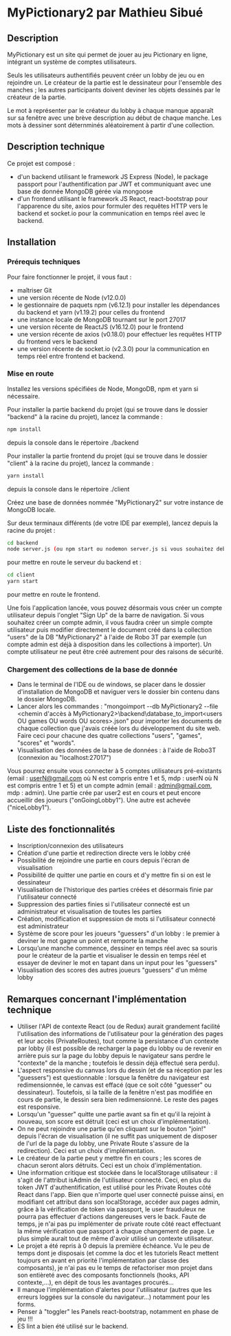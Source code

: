 # MyPictionary2 par Mathieu Sibué

## Description

MyPictionary est un site qui permet de jouer au jeu Pictionary en ligne, intégrant un système de comptes utilisateurs. 

Seuls les utilisateurs authentifiés peuvent créer un lobby de jeu ou en rejoindre un. Le créateur de la partie est le dessinateur pour l'ensemble des manches ; les autres participants doivent deviner les objets dessinés par le créateur de la partie.

Le mot à représenter par le créateur du lobby à chaque manque apparaît sur sa fenêtre avec une brève description au début de chaque manche. Les mots à dessiner sont déternminés aléatoirement à partir d'une collection.


## Description technique

Ce projet est composé :
- d'un backend utilisant le framework JS Express (Node), le package passport pour l'authentification par JWT et communiquant avec une base de donnée MongoDB gérée via mongoose
- d'un frontend utilisant le framework JS React, react-bootstrap pour l'apparence du site, axios pour formuler des requêtes HTTP vers le backend et socket.io pour la communication en temps réel avec le backend.


## Installation

### Prérequis techniques

Pour faire fonctionner le projet, il vous faut :
- maîtriser Git
- une version récente de Node (v12.0.0)
- le gestionnaire de paquets npm (v6.12.1) pour installer les dépendances du backend et yarn (v1.19.2) pour celles du frontend
- une instance locale de MongoDB tournant sur le port 27017
- une version récente de ReactJS (v16.12.0) pour le frontend
- une version récente de axios (v0.18.0) pour effectuer les requêtes HTTP du frontend vers le backend
- une version récente de socket.io (v2.3.0) pour la communication en temps réel entre frontend et backend.


### Mise en route

Installez les versions spécifiées de Node, MongoDB, npm et yarn si nécessaire.

Pour installer la partie backend du projet (qui se trouve dans le dossier "backend" à la racine du projet), lancez la commande :
```bash
npm install
```
depuis la console dans le répertoire ./backend

Pour installer la partie frontend du projet (qui se trouve dans le dossier "client" à la racine du projet), lancez la commande :
```bash
yarn install
```
depuis la console dans le répertoire ./client

Créez une base de données nommée "MyPictionary2" sur votre instance de MongoDB locale.

Sur deux terminaux différents (de votre IDE par exemple), lancez depuis la racine du projet :
```bash
cd backend
node server.js (ou npm start ou nodemon server.js si vous souhaitez debugger)
```
pour mettre en route le serveur du backend et :
```bash
cd client
yarn start
```
pour mettre en route le frontend.

Une fois l'application lancée, vous pouvez désormais vous créer un compte utilisateur depuis l'onglet "Sign Up" de la barre de navigation. 
Si vous souhaitez créer un compte admin, il vous faudra créer un simple compte utilisateur puis modifier directement le document créé dans la collection "users" de la DB "MyPictionary2" à l'aide de Robo 3T par exemple (un compte admin est déjà à disposition dans les collections à importer). Un compte utilisateur ne peut être créé autrement pour des raisons de sécurité.


### Chargement des collections de la base de donnée

- Dans le terminal de l'IDE ou de windows, se placer dans le dossier d'installation de MongoDB et naviguer vers le dossier bin contenu dans le dossier MongoDB.
- Lancer alors les commandes : "mongoimport --db MyPictionary2 --file <chemin d'accès à MyPictionary2>\backend\database_to_import\<users OU games OU words OU scores>.json" pour importer les documents de chaque collection que j'avais créée lors du développement du site web. Faire ceci pour chacune des quatre collections "users", "games", "scores" et "words".
- Visualisation des données de la base de données : à l'aide de Robo3T (connexion au "localhost:27017")
 
Vous pourrez ensuite vous connecter à 5 comptes utilisateurs pré-existants (email : userN@gmail.com où N est compris entre 1 et 5, mdp : userN où N est compris entre 1 et 5) et un compte admin (email : admin@gmail.com, mdp : admin). Une partie crée par user2 est en cours et peut encore accueillir des joueurs ("onGoingLobby1"). Une autre est achevée ("niceLobby1").


## Liste des fonctionnalités

- Inscription/connexion des utilisateurs
- Création d'une partie et redirection directe vers le lobby créé
- Possibilité de rejoindre une partie en cours depuis l'écran de visualisation
- Possibilité de quitter une partie en cours et d'y mettre fin si on est le dessinateur
- Visualisation de l'historique des parties créées et désormais finie par l'utilisateur connecté
- Suppression des parties finies si l'utilisateur connecté est un administrateur et visualisation de toutes les parties
- Création, modification et suppression de mots si l'utilisateur connecté est administrateur
- Système de score pour les joueurs "guessers" d'un lobby : le premier à deviner le mot gagne un point et remporte la manche
- Lorsqu’une manche commence, dessiner en temps réel avec sa souris pour le créateur de la partie et visualiser le dessin en temps réel et essayer de deviner le mot en tapant dans un input pour les "guessers"
- Visualisation des scores des autres joueurs "guessers" d'un même lobby


## Remarques concernant l'implémentation technique

- Utiliser l'API de contexte React (ou de Redux) aurait grandement facilité l'utilisation des informations de l'utilisateur pour la génération des pages et leur accès (PrivateRoutes), tout comme la persistance d'un contexte par lobby (il est possible de recharger la page du lobby ou de revenir en arrière puis sur la page du lobby depuis le navigateur sans perdre le "contexte" de la manche ; toutefois le dessin déjà effectué sera perdu).
- L'aspect responsive du canvas lors du dessin (et de sa réception par les "guessers") est questionnable : lorsque la fenêtre du navigateur est redimensionnée, le canvas est effacé (que ce soit côté "guesser" ou dessinateur). Toutefois, si la taille de la fenêtre n'est pas modifiée en cours de partie, le dessin sera bien redimensionné. Le reste des pages est responsive.
- Lorsqu'un "guesser" quitte une partie avant sa fin et qu'il la rejoint à nouveau, son score est détruit (ceci est un choix d'implémentation).
- On ne peut rejoindre une partie qu'en cliquant sur le bouton "join!" depuis l'écran de visualisation (il ne suffit pas uniquement de disposer de l'url de la page du lobby, une Private Route s'assure de la redirection). Ceci est un choix d'implémentation.
- Le créateur de la partie peut y mettre fin en cours ; les scores de chacun seront alors détruits. Ceci est un choix d'implémentation.
- Une information critique est stockée dans le localStorage utilisateur : il s'agit de l'attribut isAdmin de l'utilisateur connecté. Ceci, en plus du token JWT d'authentification, est utilisé pour les Private Routes côté React dans l'app. Bien que n'importe quel user connecté puisse ainsi, en modifiant cet attribut dans son localStorage, accéder aux pages admin, grâce à la vérification de token via passport, le user frauduleux ne pourra pas effectuer d'actions dangereuses vers le back. Faute de temps, je n'ai pas pu implémenter de private route côté react effectuant la même vérification que passport à chaque changement de page. Le plus simple aurait tout de même d'avoir utilisé un contexte utilisateur.
- Le projet a été repris à 0 depuis la première échéance. Vu le peu de temps dont je disposais (et comme la doc et les tutoriels React mettent toujours en avant en priorité l'implémentation par classe des composants), je n'ai pas eu le temps de refactoriser mon projet dans son entièreté avec des composants fonctionnels (hooks, API contexte,...), en dépit de tous les avantages procurés...
- Il manque l'implémentation d'alertes pour l'utilisateur (autres que les erreurs loggées sur la console du navigateur...) notamment pour les forms.
- Penser à "toggler" les Panels react-bootstrap, notamment en phase de jeu !!!
- ES lint a bien été utilisé sur le backend.
